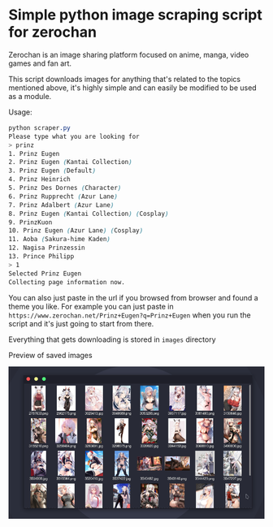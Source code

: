 # Simple python image scraping script for zerochan

Zerochan is an image sharing platform focused on anime, manga, video games and fan art. 

This script downloads images for anything that's related to the topics mentioned above, it's highly simple and can easily be modified to be used as a module.

Usage:

```css
python scraper.py
Please type what you are looking for
> prinz
1. Prinz Eugen
2. Prinz Eugen (Kantai Collection)
3. Prinz Eugen (Default)
4. Prinz Heinrich
5. Prinz Des Dornes (Character)
6. Prinz Rupprecht (Azur Lane)
7. Prinz Adalbert (Azur Lane)
8. Prinz Eugen (Kantai Collection) (Cosplay)
9. PrinzKuon
10. Prinz Eugen (Azur Lane) (Cosplay)
11. Aoba (Sakura-hime Kaden)
12. Nagisa Prinzessin
13. Prince Philipp
> 1
Selected Prinz Eugen
Collecting page information now.
```

You can also just paste in the url if you browsed from browser and found a theme you like. For example you can just paste in ``https://www.zerochan.net/Prinz+Eugen?q=Prinz+Eugen`` when you run the script and it's just going to start from there.

Everything that gets downloading is stored in ``images`` directory

Preview of saved images

![error](preview.png)